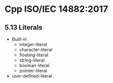 # Cpp ISO/IEC 14882:2017

## 5.13 Literals

- Built-in
  - integer-literal
  - character-literal
  - floating-literal
  - string-literal
  - boolean-literal
  - pointer-literal
- user-defined-literal
